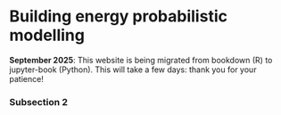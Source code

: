 # Building energy probabilistic modelling


**September 2025**: This website is being migrated from bookdown (R) to jupyter-book (Python). This will take a few days: thank you for your patience!

### Subsection 2